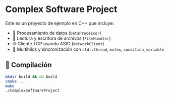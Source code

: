 # Complex Software Project

Este es un proyecto de ejemplo en C++ que incluye:

- 🧠 Procesamiento de datos (`DataProcessor`)
- 📁 Lectura y escritura de archivos (`FileHandler`)
- 🌐 Cliente TCP usando ASIO (`NetworkClient`)
- 🧵 Multihilos y sincronización con `std::thread`, `mutex`, `condition_variable`

## 🔧 Compilación

```bash
mkdir build && cd build
cmake ..
make
./ComplexSoftwareProject
